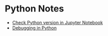 # Python Notes

- [Check Python version in Jupyter Notebook](ck_python_version.md)
- [Debugging in Python](debugging_in_python.md)


